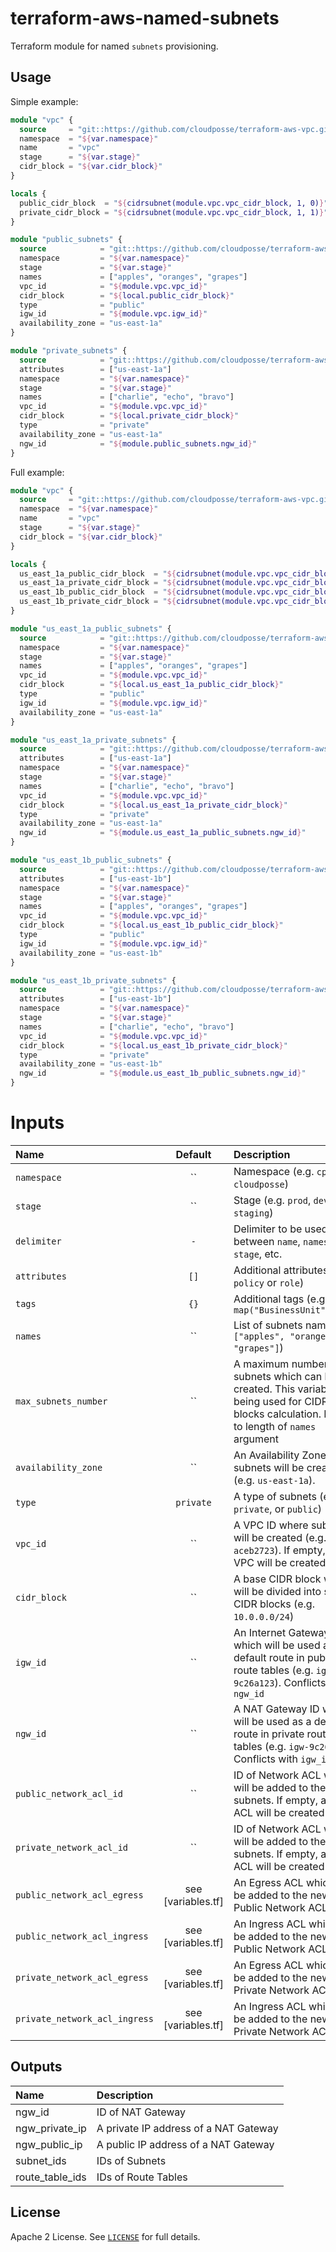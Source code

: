 # terraform-aws-named-subnets

Terraform module for named `subnets` provisioning.


## Usage

Simple example:

```terraform
module "vpc" {
  source     = "git::https://github.com/cloudposse/terraform-aws-vpc.git?ref=remove_subnets"
  namespace  = "${var.namespace}"
  name       = "vpc"
  stage      = "${var.stage}"
  cidr_block = "${var.cidr_block}"
}

locals {
  public_cidr_block  = "${cidrsubnet(module.vpc.vpc_cidr_block, 1, 0)}"
  private_cidr_block = "${cidrsubnet(module.vpc.vpc_cidr_block, 1, 1)}"
}

module "public_subnets" {
  source            = "git::https://github.com/cloudposse/terraform-aws-named-subnets.git?ref=master"
  namespace         = "${var.namespace}"
  stage             = "${var.stage}"
  names             = ["apples", "oranges", "grapes"]
  vpc_id            = "${module.vpc.vpc_id}"
  cidr_block        = "${local.public_cidr_block}"
  type              = "public"
  igw_id            = "${module.vpc.igw_id}"
  availability_zone = "us-east-1a"
}

module "private_subnets" {
  source            = "git::https://github.com/cloudposse/terraform-aws-named-subnets.git?ref=master"
  attributes        = ["us-east-1a"]
  namespace         = "${var.namespace}"
  stage             = "${var.stage}"
  names             = ["charlie", "echo", "bravo"]
  vpc_id            = "${module.vpc.vpc_id}"
  cidr_block        = "${local.private_cidr_block}"
  type              = "private"
  availability_zone = "us-east-1a"
  ngw_id            = "${module.public_subnets.ngw_id}"
}
```

Full example:

```terraform
module "vpc" {
  source     = "git::https://github.com/cloudposse/terraform-aws-vpc.git?ref=remove_subnets"
  namespace  = "${var.namespace}"
  name       = "vpc"
  stage      = "${var.stage}"
  cidr_block = "${var.cidr_block}"
}

locals {
  us_east_1a_public_cidr_block  = "${cidrsubnet(module.vpc.vpc_cidr_block, 2, 0)}"
  us_east_1a_private_cidr_block = "${cidrsubnet(module.vpc.vpc_cidr_block, 2, 1)}"
  us_east_1b_public_cidr_block  = "${cidrsubnet(module.vpc.vpc_cidr_block, 2, 2)}"
  us_east_1b_private_cidr_block = "${cidrsubnet(module.vpc.vpc_cidr_block, 2, 3)}"
}

module "us_east_1a_public_subnets" {
  source            = "git::https://github.com/cloudposse/terraform-aws-named-subnets.git?ref=master"
  namespace         = "${var.namespace}"
  stage             = "${var.stage}"
  names             = ["apples", "oranges", "grapes"]
  vpc_id            = "${module.vpc.vpc_id}"
  cidr_block        = "${local.us_east_1a_public_cidr_block}"
  type              = "public"
  igw_id            = "${module.vpc.igw_id}"
  availability_zone = "us-east-1a"
}

module "us_east_1a_private_subnets" {
  source            = "git::https://github.com/cloudposse/terraform-aws-named-subnets.git?ref=master"
  attributes        = ["us-east-1a"]
  namespace         = "${var.namespace}"
  stage             = "${var.stage}"
  names             = ["charlie", "echo", "bravo"]
  vpc_id            = "${module.vpc.vpc_id}"
  cidr_block        = "${local.us_east_1a_private_cidr_block}"
  type              = "private"
  availability_zone = "us-east-1a"
  ngw_id            = "${module.us_east_1a_public_subnets.ngw_id}"
}

module "us_east_1b_public_subnets" {
  source            = "git::https://github.com/cloudposse/terraform-aws-named-subnets.git?ref=master"
  attributes        = ["us-east-1b"]
  namespace         = "${var.namespace}"
  stage             = "${var.stage}"
  names             = ["apples", "oranges", "grapes"]
  vpc_id            = "${module.vpc.vpc_id}"
  cidr_block        = "${local.us_east_1b_public_cidr_block}"
  type              = "public"
  igw_id            = "${module.vpc.igw_id}"
  availability_zone = "us-east-1b"
}

module "us_east_1b_private_subnets" {
  source            = "git::https://github.com/cloudposse/terraform-aws-named-subnets.git?ref=master"
  attributes        = ["us-east-1b"]
  namespace         = "${var.namespace}"
  stage             = "${var.stage}"
  names             = ["charlie", "echo", "bravo"]
  vpc_id            = "${module.vpc.vpc_id}"
  cidr_block        = "${local.us_east_1b_private_cidr_block}"
  type              = "private"
  availability_zone = "us-east-1b"
  ngw_id            = "${module.us_east_1b_public_subnets.ngw_id}"
}
```

# Inputs

| Name                          | Default               | Description                                                                                                                                       | Required |
|:------------------------------|:---------------------:|:--------------------------------------------------------------------------------------------------------------------------------------------------|:--------:|
| `namespace`                   | ``                    | Namespace (e.g. `cp` or `cloudposse`)                                                                                                             |   Yes    |
| `stage`                       | ``                    | Stage (e.g. `prod`, `dev`, `staging`)                                                                                                             |   Yes    |
| `delimiter`                   | `-`                   | Delimiter to be used between `name`, `namespace`, `stage`, etc.                                                                                   |    No    |
| `attributes`                  | `[]`                  | Additional attributes (e.g. `policy` or `role`)                                                                                                   |    No    |
| `tags`                        | `{}`                  | Additional tags  (e.g. `map("BusinessUnit","XYZ")`                                                                                                |    No    |
| `names`                       | ``                    | List of subnets names (e.g. `["apples", "oranges", "grapes"]`)                                                                                    |   Yes    |
| `max_subnets_number`          | ``                    | A maximum number of subnets which can be created. This variable is being used for CIDR blocks calculation. Default to length of `names` argument  |    No    |
| `availability_zone`           | ``                    | An Availability Zone where subnets will be created (e.g. `us-east-1a`).                                                                           |   Yes    |
| `type`                        | `private`             | A type of subnets (e.g. `private`, or `public`)                                                                                                   |    No    |
| `vpc_id`                      | ``                    | A VPC ID where subnets will be created (e.g. `vpc-aceb2723`). If empty, a new VPC will be created                                                 |   Yes    |
| `cidr_block`                  | ``                    | A base CIDR block which will be divided into subnet CIDR blocks (e.g. `10.0.0.0/24`)                                                              |    No    |
| `igw_id`                      | ``                    | An Internet Gateway ID which will be used as a default route in public route tables (e.g. `igw-9c26a123`). Conflicts with `ngw_id`                |   Yes    |
| `ngw_id`                      | ``                    | A NAT Gateway ID which will be used as a default route in private route tables (e.g. `igw-9c26a123`). Conflicts with `igw_id`                     |   Yes    |
| `public_network_acl_id`       | ``                    | ID of Network ACL which will be added to the public subnets.  If empty, a new ACL will be created                                                 |    No    |
| `private_network_acl_id`      | ``                    | ID of Network ACL which will be added to the private subnets.  If empty, a new ACL will be created                                                |    No    |
| `public_network_acl_egress`   | see [variables.tf]    | An Egress ACL which will be added to the new Public Network ACL                                                                                   |    No    |
| `public_network_acl_ingress`  | see [variables.tf]    | An Ingress ACL which will be added to the new Public Network ACL                                                                                  |    No    |
| `private_network_acl_egress`  | see [variables.tf]    | An Egress ACL which will be added to the new Private Network ACL                                                                                  |    No    |
| `private_network_acl_ingress` | see [variables.tf]    | An Ingress ACL which will be added to the new Private Network ACL                                                                                 |    No    |


## Outputs

| Name            | Description                                  |
|:----------------|:---------------------------------------------|
| ngw_id          | ID of NAT Gateway                            |
| ngw_private_ip  | A private IP address of a NAT Gateway        |
| ngw_public_ip   | A public IP address of a NAT Gateway         |
| subnet_ids      | IDs of Subnets                               |
| route_table_ids | IDs of Route Tables                          |

## License

Apache 2 License. See [`LICENSE`](LICENSE) for full details.
